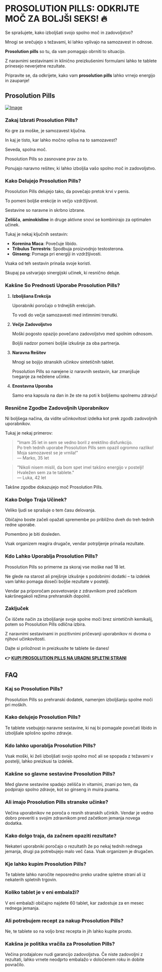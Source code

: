 # PROSOLUTION PILLS: ODKRIJTE MOČ ZA BOLJŠI SEKS! 🔥

Se sprašujete, kako izboljšati svojo spolno moč in zadovoljstvo? 

Mnogi se srečujejo s težavami, ki lahko vplivajo na samozavest in odnose. 

**Prosolution pills** so tu, da vam pomagajo obrniti to situacijo. 

Z naravnimi sestavinami in klinično preizkušenimi formulami lahko te tablete prinesejo neverjetne rezultate. 

Pripravite se, da odkrijete, kako vam **prosolution pills** lahko vrnejo energijo in zaupanje!

## Prosolution Pills

[![Image](https://www2.sellhealth.com/171/p1g2n001.gif)](https://gchaffi.com/UkeZTk6z)

### Zakaj Izbrati Prosolution Pills?

Ko gre za moške, je samozavest ključna. 

In kaj je tisto, kar lahko močno vpliva na to samozavest? 

Seveda, spolna moč.

Prosolution Pills so zasnovane prav za to. 

Ponujajo naravno rešitev, ki lahko izboljša vašo spolno moč in zadovoljstvo.

### Kako Delujejo Prosolution Pills?

Prosolution Pills delujejo tako, da povečajo pretok krvi v penis. 

To pomeni boljše erekcije in večjo vzdržljivost.

Sestavine so naravne in skrbno izbrane. 

**Zelišča**, **aminokisline** in druge aktivne snovi se kombinirajo za optimalen učinek.

Tukaj je nekaj ključnih sestavin:

- **Korenina Maca**: Povečuje libido.
- **Tribulus Terrestris**: Spodbuja proizvodnjo testosterona.
- **Ginseng**: Pomaga pri energiji in vzdržljivosti.

Vsaka od teh sestavin prinaša svoje koristi. 

Skupaj pa ustvarjajo sinergijski učinek, ki resnično deluje.

### Kakšne So Prednosti Uporabe Prosolution Pills?

1. **Izboljšana Erekcija**
   
   Uporabniki poročajo o trdnejših erekcijah.
   
   To vodi do večje samozavesti med intimnimi trenutki.

2. **Večje Zadovoljstvo**

   Moški pogosto opazijo povečano zadovoljstvo med spolnim odnosom.
   
   Boljši nadzor pomeni boljše izkušnje za oba partnerja.

3. **Naravna Rešitev**

   Mnogi se bojijo stranskih učinkov sintetičnih tablet.
   
   Prosolution Pills so narejene iz naravnih sestavin, kar zmanjšuje tveganje za neželene učinke.

4. **Enostavna Uporaba**

   Samo ena kapsula na dan in že ste na poti k boljšemu spolnemu zdravju!

### Resnične Zgodbe Zadovoljnih Uporabnikov

Ni boljšega načina, da vidite učinkovitost izdelka kot prek zgodb zadovoljnih uporabnikov. 

Tukaj je nekaj primerov:

> "Imam 35 let in sem se vedno boril z erektilno disfunkcijo.  
> Po treh tednih uporabe Prosolution Pills sem opazil ogromno razliko!  
> Moja samozavest se je vrnila!"  
> — Marko, 35 let

> "Nikoli nisem mislil, da bom spet imel takšno energijo v postelji!  
> Hvaležen sem za te tablete."  
> — Luka, 42 let

Takšne zgodbe dokazujejo moč Prosolution Pills.

### Kako Dolgo Traja Učinek?

Veliko ljudi se sprašuje o tem času delovanja. 

Običajno boste začeli opažati spremembe po približno dveh do treh tednih redne uporabe.

Pomembno je biti dosleden. 

Vsak organizem reagira drugače, vendar potrpljenje prinaša rezultate.

### Kdo Lahko Uporablja Prosolution Pills?

Prosolution Pills so primerne za skoraj vse moške nad 18 let. 

Ne glede na starost ali prejšnje izkušnje s podobnimi dodatki – ta izdelek vam lahko pomaga doseči boljše rezultate v postelji.

Vendar pa priporočam posvetovanje z zdravnikom pred začetkom kakršnegakoli režima prehranskih dopolnil.

### Zaključek

Če iščete način za izboljšanje svoje spolne moči brez sintetičnih kemikalij, potem so Prosolution Pills odlična izbira.

Z naravnimi sestavinami in pozitivnimi pričevanji uporabnikov ni dvoma o njihovi učinkovitosti. 

Dajte si priložnost in preizkusite te tablete še danes!



**👉 [KUPI PROSOLUTION PILLS NA URADNI SPLETNI STRANI](https://gchaffi.com/UkeZTk6z)**

## FAQ

### Kaj so Prosolution Pills?
Prosolution Pills so prehranski dodatek, namenjen izboljšanju spolne moči pri moških. 

### Kako delujejo Prosolution Pills?
Te tablete vsebujejo naravne sestavine, ki naj bi pomagale povečati libido in izboljšale splošno spolno zdravje.

### Kdo lahko uporablja Prosolution Pills?
Vsak moški, ki želi izboljšati svojo spolno moč ali se spopada z težavami v postelji, lahko preizkusi ta izdelek. 

### Kakšne so glavne sestavine Prosolution Pills?
Med glavne sestavine spadajo zelišča in vitamini, znani po tem, da podpirajo spolno zdravje, kot so ginseng in muira puama.

### Ali imajo Prosolution Pills stranske učinke?
Večina uporabnikov ne poroča o resnih stranskih učinkih. Vendar je vedno dobro preveriti s svojim zdravnikom pred začetkom jemanja novega dodatka.

### Kako dolgo traja, da začnem opaziti rezultate?
Nekateri uporabniki poročajo o rezultatih že po nekaj tednih rednega jemanja, drugi pa potrebujejo malo več časa. Vsak organizem je drugačen.

### Kje lahko kupim Prosolution Pills?
Te tablete lahko naročite neposredno preko uradne spletne strani ali iz nekaterih spletnih trgovin.

### Koliko tablet je v eni embalaži?
V eni embalaži običajno najdete 60 tablet, kar zadostuje za en mesec rednega jemanja.

### Ali potrebujem recept za nakup Prosolution Pills?
Ne, te tablete so na voljo brez recepta in jih lahko kupite prosto.

### Kakšna je politika vračila za Prosolution Pills?
Večina prodajalcev nudi garancijo zadovoljstva. Če niste zadovoljni z rezultati, lahko vrnete neodprto embalažo v določenem roku in dobite povračilo.